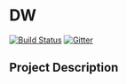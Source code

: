 # DW

[![Build Status](https://travis-ci.org/denis-peshkov/dw.svg?branch=master)](https://travis-ci.org/denis-peshkov/dw)
[![Gitter](https://badges.gitter.im/Join%20Chat.svg)](https://gitter.im/denis-peshkov/dw)

## Project Description
